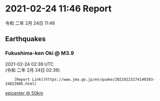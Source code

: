 # 2021-02-24 11:46 Report
令和 二年 2月 24日 11:46

## Earthquakes
### Fukushima-ken Oki @ M3.9
2021-02-24 02:39 UTC  
        (令和 二年 2月 24日 02:39)
  
        [Report Link](https://www.jma.go.jp/en/quake/20210223174140393-24023905.html)  
[epicenter @ 50km](https://www.google.com/maps/place/37°30'00%22+141°36'00%22/@37.5,141.6,17z/data=!3m1!4b1!4m5!3m4!1s0x0:0x0!8m2!3d37.5!4d141.6)